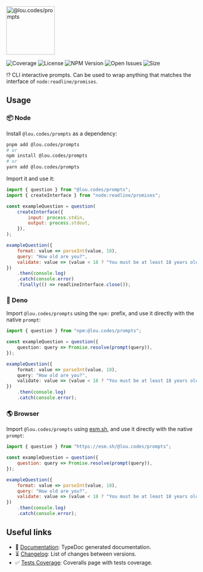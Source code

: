 <img id="logo" alt="@lou.codes/prompts" src="https://lou.codes/logos/lou_codes_prompts.svg" height="128" />

![Coverage][coverage-badge] ![License][license-badge]
![NPM Version][npm-version-badge] ![Open Issues][open-issues-badge]
![Size][size-badge]

⁉️ CLI interactive prompts. Can be used to wrap anything that matches the
interface of `node:readline/promises`.

## Usage

### 📦 Node

Install `@lou.codes/prompts` as a dependency:

```bash
pnpm add @lou.codes/prompts
# or
npm install @lou.codes/prompts
# or
yarn add @lou.codes/prompts
```

Import it and use it:

```js
import { question } from "@lou.codes/prompts";
import { createInterface } from "node:readline/promises";

const exampleQuestion = question(
	createInterface({
		input: process.stdin,
		output: process.stdout,
	}),
);

exampleQuestion({
	format: value => parseInt(value, 18),
	query: "How old are you?",
	validate: value => (value < 18 ? "You must be at least 18 years old." : ""),
})
	.then(console.log)
	.catch(console.error)
	.finally(() => readlineInterface.close());
```

### 🦕 Deno

Import `@lou.codes/prompts` using the `npm:` prefix, and use it directly with
the native `prompt`:

```typescript
import { question } from "npm:@lou.codes/prompts";

const exampleQuestion = question({
	question: query => Promise.resolve(prompt(query)),
});

exampleQuestion({
	format: value => parseInt(value, 18),
	query: "How old are you?",
	validate: value => (value < 18 ? "You must be at least 18 years old." : ""),
})
	.then(console.log)
	.catch(console.error);
```

### 🌎 Browser

Import `@lou.codes/prompts` using [esm.sh][esm.sh], and use it directly with the
native `prompt`:

```javascript
import { question } from "https://esm.sh/@lou.codes/prompts";

const exampleQuestion = question({
	question: query => Promise.resolve(prompt(query)),
});

exampleQuestion({
	format: value => parseInt(value, 18),
	query: "How old are you?",
	validate: value => (value < 18 ? "You must be at least 18 years old." : ""),
})
	.then(console.log)
	.catch(console.error);
```

## Useful links

-   📝 [Documentation][documentation]: TypeDoc generated documentation.
-   ⏳ [Changelog][changelog]: List of changes between versions.
-   ✅ [Tests Coverage][coverage]: Coveralls page with tests coverage.

<!-- Reference -->

[changelog]:
	https://github.com/loucyx/lou.codes/blob/main/packages/@lou.codes/prompts/CHANGELOG.md
[coverage-badge]:
	https://img.shields.io/coveralls/github/loucyx/lou.codes.svg?label=Test+Coverage&labelColor=666&color=0a8
[coverage]: https://coveralls.io/github/loucyx/lou.codes
[deno]: https://deno.land/
[documentation]: https://lou.codes/libraries/lou_codes_prompts/
[esm.sh]: https://esm.sh
[license-badge]:
	https://img.shields.io/npm/l/@lou.codes/prompts.svg?label=License&labelColor=666&color=0a8
[npm-version-badge]:
	https://img.shields.io/npm/v/@lou.codes/prompts.svg?label=NPM+Version&labelColor=666&color=0a8
[open-issues-badge]:
	https://img.shields.io/github/issues/loucyx/lou.codes.svg?label=Issues&labelColor=666&color=0a8
[size-badge]:
	https://img.shields.io/badge/dynamic/json?label=Bundle+Size&labelColor=666&color=0a8&suffix=KiB&query=%24.size&url=https%3A%2F%2Fraw.githubusercontent.com%2Floucyx%2Flou.codes%2Fmain%2Fpackages%2F%40lou.codes%2Fprompts%2Fpackage.json
[typedoc]: https://typedoc.org/
[vscode]: https://code.visualstudio.com/
